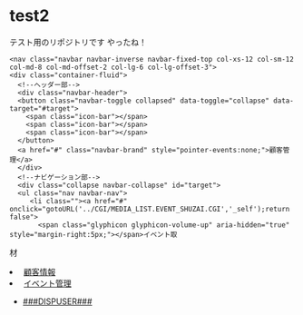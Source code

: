 # test2
テスト用のリポジトリです
やったね！

    <nav class="navbar navbar-inverse navbar-fixed-top col-xs-12 col-sm-12 col-md-8 col-md-offset-2 col-lg-6 col-lg-offset-3">
    <div class="container-fluid">
      <!--ヘッダー部-->
      <div class="navbar-header">
      <button class="navbar-toggle collapsed" data-toggle="collapse" data-target="#target">
        <span class="icon-bar"></span>
        <span class="icon-bar"></span>
        <span class="icon-bar"></span>
      </button>
      <a href="#" class="navbar-brand" style="pointer-events:none;">顧客管理</a>
      </div>
      <!--ナビゲーション部-->
      <div class="collapse navbar-collapse" id="target">
      <ul class="nav navbar-nav">
         <li class=""><a href="#" onclick="gotoURL('../CGI/MEDIA_LIST.EVENT_SHUZAI.CGI','_self');return false">
           <span class="glyphicon glyphicon-volume-up" aria-hidden="true" style="margin-right:5px;"></span>イベント取
材</a></li>
         <li class="active"><a href="#" onclick="gotoURL('../CGI/MEDIA_LIST.INI.CGI','_self');return false">
           <span class="glyphicon glyphicon-user" aria-hidden="true" style="margin-right:5px;"></span>顧客情報</a></li>
         <li class=""><a href="#" onclick="gotoURL('../CGI/MEDIA_LIST.EVENT_SET.CGI','_self');return false">
           <span class="glyphicon glyphicon-cog" aria-hidden="true" style="margin-right:5px;"></span>イベント管理</a></li>
      </ul>
      <!--ユーザ情報-->
      <ul class="nav navbar-nav navbar-right">
          <li><a href="#" style="pointer-events:none;"><span class="glyphicon glyphicon-user" aria-hidden="true"></span> ###DISPUSER###</a></li>
      </ul>
      </div>
    </div>
    </nav>

